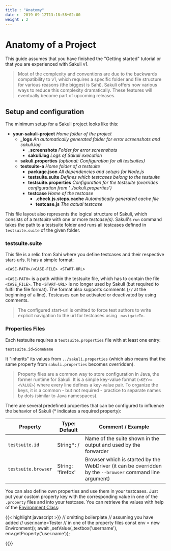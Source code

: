 ```yaml
---
title : "Anatomy"
date :  2019-09-12T13:18:58+02:00
weight : 2
---
```


# Anatomy of a Project
This guide assumes that you have finished the "Getting started" tutorial or that you are experienced with Sakuli v1. 

> Most of the complexity and conventions are due to the backwards compatibility to v1, which requires a specific folder and file structure for various reasons (the biggest is Sahi). Sakuli offers now various ways to reduce this complexity dramatically. These features will eventually become part of upcoming releases.

## Setup and configuration

The minimum setup for a Sakuli project looks like this:

- <i class="fas fa-folder"></i> **your-sakuli-project** *Home folder of the project*
  - <i class="fas fa-folder"></i> **_logs** *An automatically generated folder for error screenshots and sakuli.log*
    - <i class="fas fa-folder"></i> **_screenshots** *Folder for error screenshots*
    - <i class="far fa-file"></i> **sakuli.log** *Logs of Sakuli execution*
  - <i class="far fa-file"></i> **sakuli.properties** *(optional: Configuration for all  testsuites)*
  - <i class="fas fa-folder"></i> **testsuite-a** *Home folder of a testsuite*
     - <i class="far fa-file"></i> **package.json** *All dependencies and setups for Node.js*
     - <i class="far fa-file"></i> **testsuite.suite** *Defines which testcases belong to the testsuite*
     - <i class="far fa-file"></i> **testsuite.properties** *Configuration for the testsuite (overrides configuration from '../sakuli.properties')*
     - <i class="fas fa-folder"></i> **testcase** *Home of the testcase*
         - <i class="far fa-file"></i> **.check.js.steps.cache** *Automatically generated cache file*
         - <i class="far fa-file"></i> **testcase.js** *The actual testcase*


This file layout also represents the logical structure of Sakuli, which consists of a *testsuite* with one or more *testcase(s)*. Sakuli's `run` command takes the path to a testsuite folder and runs all testcases defined in `testsuite.suite` of the given folder. 

### testsuite.suite

This file is a relic from Sahi where you define testcases and their respective start-urls. It has a simple format:

```
<CASE-PATH>/<CASE-FILE> <START-URL>
```

`<CASE-PATH>` is a path within the testsuite file, which has to contain the file `<CASE_FILE>`. The `<START-URL>` is no longer used by Sakuli (but required to fulfil the file format). The format also supports comments (`//` at the beginning of a line). Testcases can be activated or deactivated by using comments.

> The configured start-url is omitted to force test authors to write explicit navigation to the url for testcases using `_navigateTo`.

### Properties Files

Each testsuite requires a `testsuite.properties` file with at least one entry:

```
testsuite.id=SomeName
```

It "inherits" its values from `../sakuli.properties` (which also means that the same property from `sakuli.properties` becomes overridden). 

> Property files are a common way to store configuration in Java, the former runtime for Sakuli. It is a simple key-value format (`<KEY>=<VALUE>`) where every line defines a key-value pair. To organize the keys, it is a common - but not required - practice to separate names by dots (similar to Java namespaces).

There are several predefined properties that can be configured to influence the behavior of Sakuli (* indicates a required property):

| Property            | Type: Default     | Comment / Example                                            |
| ------------------- | ----------------- | ------------------------------------------------------------ |
| `testsuite.id`      | String*: /        | Name of the suite shown in the output and used by the forwarder |
| `testsuite.browser` | String: 'firefox' | Browser which is started by the WebDriver (it can be overridden by the `--browser` command line argument) |

You can also define own properties and use them in your testcases. Just put your custom property key with the corresponding value in one of the `.property` files and into your testcase. You can retrieve the values with help of the [Environment Class](/apidoc/sakuli-legacy/interfaces/thenableenvironment.html#getproperty):

{{< highlight javascript >}}
// omitting boilerplate 
// assuming you have added 
// user.name=Tester 
// in one of the property files
const env = new Environment();
await _setValue(_textbox('username'), env.getProperty('user.name')); 

{{</highlight>}}